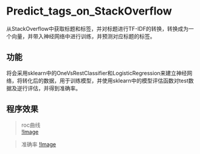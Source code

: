 # Predict_tags_on_StackOverflow
从StackOverflow中获取标题和标签，并对标题进行TF-IDF的转换，转换成为一个向量，并带入神经网络中进行训练，并预测对应标题的标签。

功能
----
将会采用sklearn中的OneVsRestClassifier和LogisticRegression来建立神经网络，将转化后的数据，用于训练模型，并使用sklearn中的模型评估函数对test数据及逆行评估，并得到准确率。

程序效果
-------
>roc曲线  
>[!Image](https://raw.githubusercontent.com/lingzerol/Predict_tags_on_StackOverflow/master/Program_performance/roc.png)

>准确率
>[!Image](https://raw.githubusercontent.com/lingzerol/Predict_tags_on_StackOverflow/master/Program_performance/accuracy.PNG)